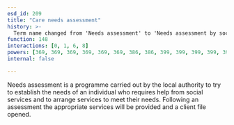 ```yaml
---
esd_id: 209
title: "Care needs assessment"
history: >-
  Term name changed from 'Needs assessment' to 'Needs assessment by social services' and scope notes added in version 2.02. Term name changed from 'Needs assessment by social services' to 'Social services - needs assessment' in version 3.00. Name changed to 'Care needs assessment' in version 4.00. Scope notes revised in version 4.0.1.
function: 148
interactions: [0, 1, 6, 8]
powers: [369, 369, 369, 369, 369, 369, 386, 386, 399, 399, 399, 399, 399, 399, 399, 399, 399, 399, 399, 399, 456, 458, 459, 460, 461, 1299, 1584, 1584, 1584, 1584, 1584, 1584, 1584, 1685, 1951, 1951, 1952, 1952, 1955, 1955, 1956, 1956, 1956, 1956, 2065, 2343, 2343, 2439, 2439, 2439, 2439, 2440, 2440, 2440, 2440, 2440, 2440, 2440, 2440, 2441, 2441, 2441, 2441, 2441, 2442, 2442, 2442, 2442, 2442, 2442, 2442, 2443, 2443, 2443, 2443, 2443, 2443, 2443, 2444, 2444, 2444, 2444, 2444, 2444, 2444, 2444, 2444, 2445, 2445, 2445, 2445, 2445, 2445, 2445, 2445, 2445, 2445, 2447, 2449, 2450, 2450, 2452, 2454, 2454, 2457, 2457, 2461, 2461, 2461, 2462, 2468, 2473, 2473, 2481, 2482, 2484, 2484, 2484, 2484, 2484, 2484, 2484, 2484, 2484, 2704, 2704, 2705, 2705, 2705, 2705, 2706, 2706, 2706, 2706, 2706, 2707, 2707, 2709, 2709, 2710, 2710, 2711, 2711, 2713, 2714, 2714, 2719, 2719, 2768, 2768, 2770, 2770, 2770, 2776, 2776, 2777, 2777, 2780, 2780, 2780, 2921, 2921, 2928, 3055, 3055, 3056, 3056, 3115, 3115, 3115, 3115, 3115, 3115]
internal: false

---
```


Needs assessment is a programme carried out by the local authority to try to establish the needs of an individual who requires help from social services and to arrange services to meet their needs.  Following an assessment the appropriate services will be provided and a client file opened.

